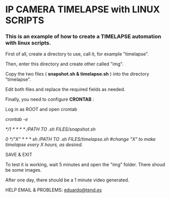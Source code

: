 # IP CAMERA TIMELAPSE with LINUX SCRIPTS

### This is an example of how to create a TIMELAPSE automation with linux scripts.

First of all, create a directory to use, call it, for example "timelapse".

Then, enter this directory and create other called "img".

Copy the two files ( **snapshot.sh & timelapse.sh** ) into the directory "timelapse".

Edit both files and replace the required fields as needed.

Finally, you need to configure **CRONTAB** :

Log in as ROOT and open crontab

_crontab -e_

_\*/1 \* \* \* \* /PATH TO .sh FILES/snapshot.sh_

_0 \*/"X" \* \* \* sh /PATH TO .sh FILES/timelapse.sh #change "X" to make timelapse every X hours, as desired._

SAVE & EXIT

To test it is working, wait 5 minutes and open the "img" folder. There shoud be some images.

After one day, there should be a 1 minute video generated.

HELP EMAIL & PROBLEMS: [eduardo@tend.es](mailto:eduardo@tend.es)